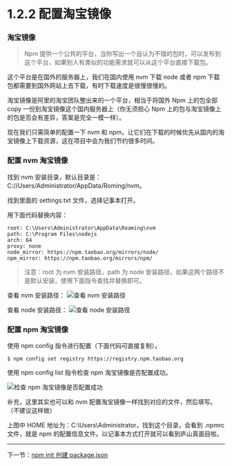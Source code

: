 # 1.2.2 配置淘宝镜像

### 淘宝镜像

> Npm 提供一个公共的平台，当你写出一个自认为不错的包时，可以发布到这个平台，如果别人有类似的功能需求就可以从这个平台直接下载包。

这个平台是在国外的服务器上，我们在国内使用 nvm 下载 node 或者 npm 下载包都需要到国外网站上去下载，有时下载速度是很慢很慢的。

淘宝镜像是阿里的淘宝团队整出来的一个平台，相当于将国外 Npm 上的包全部 copy 一份到淘宝镜像这个国内服务器上（你无须担心 Npm 上的包与淘宝镜像上的包是否会有差异，答案是完全一模一样）。

现在我们只需简单的配置一下 nvm 和 npm，让它们在下载的时候优先从国内的淘宝镜像上下载资源，这在项目中会为我们节约很多时间。

### 配置 nvm 淘宝镜像

找到 nvm 安装目录，默认目录是：C://Users/Administrator/AppData/Roming/nvm。

找到里面的 settings.txt 文件，选择记事本打开。

用下面代码替换内容：

```
root: C:\Users\Administrator\AppData\Roaming\nvm
path: C:\Program Files\nodejs
arch: 64
proxy: none
node_mirror: https://npm.taobao.org/mirrors/node/
npm_mirror: https://npm.taobao.org/mirrors/npm/
```

> 注意：root 为 nvm 安装路径，path 为 node 安装路径，如果这两个路径不是默认安装，使用下面指令查找并替换即可。

查看 nvm 安装路径：
![查看 nvm 安装路径](https://static.oschina.net/uploads/img/201706/29142133_VLY4.png "查看 nvm 安装路径")

查看 node 安装路径：
![查看 node 安装路径](https://static.oschina.net/uploads/img/201706/29142229_0hKa.png "查看 node 安装路径")


### 配置 npm 淘宝镜像

使用 npm config 指令进行配置（下面代码可直接复制）。

```
$ npm config set registry https://registry.npm.taobao.org
```

使用 npm config list 指令检查 npm 淘宝镜像是否配置成功。

![检查 npm 淘宝镜像是否配置成功](https://static.oschina.net/uploads/space/2017/0601/233833_6cqK_3500483.png)

补充，这里其实也可以和 nvm 配置淘宝镜像一样找到对应的文件，然后填写。（不建议这样做）

上图中 HOME 地址为：C:\Users\Administrator，找到这个目录，会看到 .npmrc 文件，就是 npm 的配置信息文件。以记事本方式打开就可以看到庐山真面目啦。

----------

下一节：[npm init 创建 package.json](https://github.com/dkvirus/dva/blob/master/book/npm/3.1%20npm%20init%20%E4%BD%BF%E7%94%A8.md "npm init 创建 package.json")